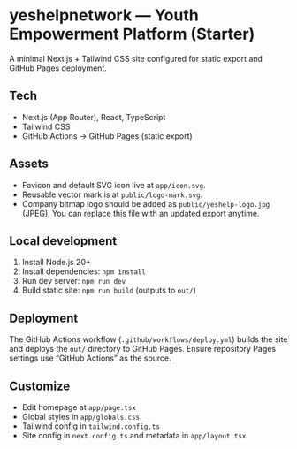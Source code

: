 # yeshelpnetwork — Youth Empowerment Platform (Starter)

A minimal Next.js + Tailwind CSS site configured for static export and GitHub Pages deployment.

## Tech
- Next.js (App Router), React, TypeScript
- Tailwind CSS
- GitHub Actions → GitHub Pages (static export)

## Assets

- Favicon and default SVG icon live at `app/icon.svg`.
- Reusable vector mark is at `public/logo-mark.svg`.
- Company bitmap logo should be added as `public/yeshelp-logo.jpg` (JPEG). You can replace this file with an updated export anytime.

## Local development
1. Install Node.js 20+
2. Install dependencies: `npm install`
3. Run dev server: `npm run dev`
4. Build static site: `npm run build` (outputs to `out/`)

## Deployment
The GitHub Actions workflow (`.github/workflows/deploy.yml`) builds the site and deploys the `out/` directory to GitHub Pages. Ensure repository Pages settings use “GitHub Actions” as the source.

## Customize
- Edit homepage at `app/page.tsx`
- Global styles in `app/globals.css`
- Tailwind config in `tailwind.config.ts`
- Site config in `next.config.ts` and metadata in `app/layout.tsx`
